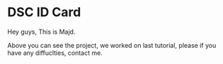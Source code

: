 # DSC ID Card

Hey guys, This is Majd.

Above you can see the project, we worked on last tutorial, please if you have any diffuclties, contact me.
